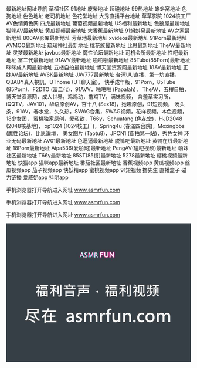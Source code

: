 最新地址网址导航 草榴社区 91地址 废柴地址 超碰地址 99热地址 蝌蚪窝地址 色狗地址 色色地址 老司机地址 色花堂地址 大秀直播平台地址 草草影院 1024核工厂 AV色情黄色网 四虎最新地址 葡萄视频最新地址 US福利最新地址 色狼屋最新地址 猫咪AV最新地址 黄瓜视频最新地址 大香蕉最新地址 91蝌蚪窝最新地址 AV之家最新地址 800AV影库最新地址 芳草地最新地址 xvideos最新地址 91Porn最新地址 AVMOO最新地址 琉璃神社最新地址 桃花族最新地址 比思最新地址 TheAV最新地址 灵梦最新地址 javbus最新地址 魔性论坛最新地址 司机会所最新地址 性吧最新地址 富二代最新地址 91AVV最新地址 啪啪啦最新地址 85Tube(85Porn)最新地址 咪咪成人网最新地址 五楼自拍最新地址 博天堂资源网最新地址 18AV最新地址 正妹AV最新地址 AV6K最新地址 JAV777最新地址 台湾UU直播，第一坊直播，QBABY真人視訊，UThome (UT聊天室)， 快手成年版，91Porn，85Tube (85Porn)，F2DTO (富二代)，91AVV，啪啪啦 (Papalah)， TheAV，五樓自拍，博天堂资源网，成人世界，鸡鸡动，撸鸡TV，满妹视频， 含羞草实习所，iQQTV，JAV101，华语原创AV，杏十八 (Sex18)，她趣原创，91短视频， 汤头条，91AV，春水堂，久久热，SWAG合集，SWAG视频，花样视频，本色视频，18少女团， 蜜桃独家原创，爱私欲，T66y，Sehuatang (色花堂)，HJD2048 (2048核基地)， xp1024 (1024核工厂)，Spring4u (春滿四合院)，Moxingbbs (魔性论坛)，比思論壇， 美女图片 (Taotu8)，JPCN1 (街拍第一站)，秀色女神 环亚无码最新地址 AV01最新地址 色逼逼最新地址 脱裤吧最新地址 黄鸭在线最新地址 18Porn最新地址 Aipa536(爱啪网)最新地址 PengAV(碰吧视频)最新地址 萌妹社区最新地址 T66y最新地址 85ST(85街)最新地址 5278最新地址 樱桃视频最新地址 快猫app 猫咪app最新地址 番茄社区最新地址 香蕉视频app 黄瓜视频app 丝瓜视频app 茄子视频app 快妖精app 蜜桃视频app 91短视频 撸先生 直播盒子 磁力链播 爱威奶app 抖阴app

手机浏览器打开导航进入网址 www.asmrfun.com

手机浏览器打开导航进入网址 www.asmrfun.com

手机浏览器打开导航进入网址 www.asmrfun.com

![asmrfun.jpg](asmrfun.jpg)
